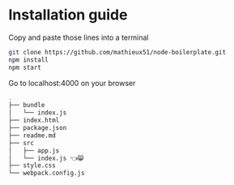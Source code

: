 # Installation guide

Copy and paste those lines into a terminal
```bash
git clone https://github.com/mathieux51/node-boilerplate.git
npm install
npm start
```
Go to localhost:4000 on your browser

```bash
.
├── bundle
│   └── index.js
├── index.html
├── package.json
├── readme.md
├── src
│   ├── app.js
│   └── index.js 👈😸
├── style.css
└── webpack.config.js
```
